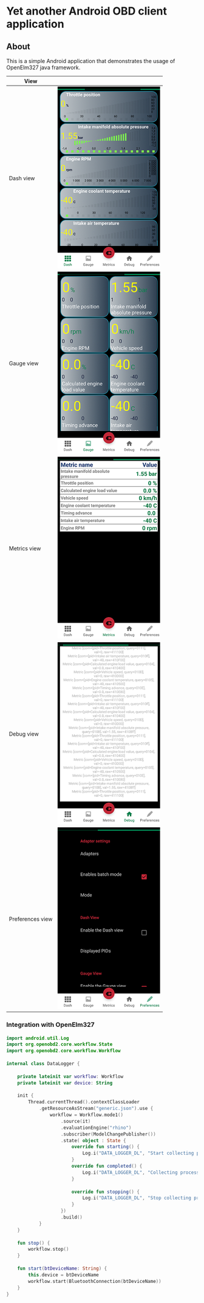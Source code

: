 # Yet another Android OBD client application

## About

This is a simple Android application that demonstrates the usage of OpenElm327 java framework.


| View    |           |
| ------------ | ---- |
| Dash view    |     ![Alt text](./res/screen5.png?raw=true "Dash view") |
| Gauge view   |   ![Alt text](./res/screen4.png?raw=true "Gauge view")   |
| Metrics view |    ![Alt text](./res/screen1.png?raw=true "Metrics view")  |
| Debug view |    ![Alt text](./res/screen3.png?raw=true "Debug view")  |
| Preferences view |    ![Alt text](./res/screen2.png?raw=true "Preferences view")  |




### Integration with OpenElm327

```kotlin
import android.util.Log
import org.openobd2.core.workflow.State
import org.openobd2.core.workflow.Workflow

internal class DataLogger {

    private lateinit var workflow: Workflow
    private lateinit var device: String

    init {
        Thread.currentThread().contextClassLoader
            .getResourceAsStream("generic.json").use {
                workflow = Workflow.mode1()
                    .source(it)
                    .evaluationEngine("rhino")
                    .subscriber(ModelChangePublisher())
                    .state( object : State {
                        override fun starting() {
                            Log.i("DATA_LOGGER_DL", "Start collecting process for Device: $device")
                        }
                        override fun completed() {
                            Log.i("DATA_LOGGER_DL", "Collecting process completed for Device: $device")
                        }

                        override fun stopping() {
                            Log.i("DATA_LOGGER_DL", "Stop collecting process for Device: $device")
                        }
                    })
                    .build()
            }
    }

    fun stop() {
        workflow.stop()
    }

    fun start(btDeviceName: String) {
        this.device = btDeviceName
        workflow.start(BluetoothConnection(btDeviceName))
    }
}
```


